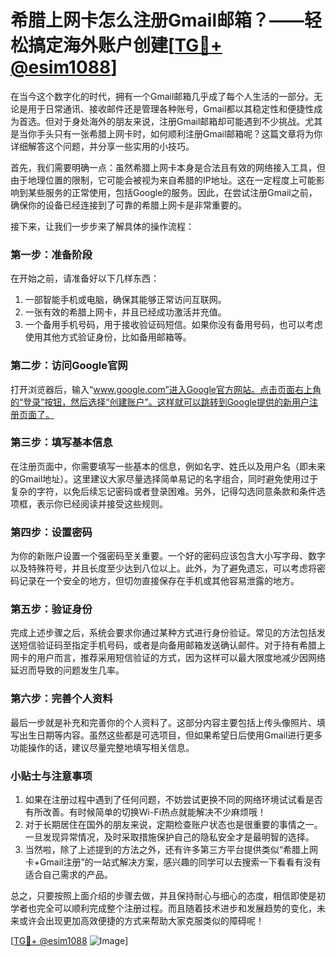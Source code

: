 # 希腊上网卡怎么注册Gmail邮箱？——轻松搞定海外账户创建[[TG💪+ @esim1088](https://t.me/s/esim1088)]

在当今这个数字化的时代，拥有一个Gmail邮箱几乎成了每个人生活的一部分。无论是用于日常通讯、接收邮件还是管理各种账号，Gmail都以其稳定性和便捷性成为首选。但对于身处海外的朋友来说，注册Gmail邮箱却可能遇到不少挑战。尤其是当你手头只有一张希腊上网卡时，如何顺利注册Gmail邮箱呢？这篇文章将为你详细解答这个问题，并分享一些实用的小技巧。

首先，我们需要明确一点：虽然希腊上网卡本身是合法且有效的网络接入工具，但由于地理位置的限制，它可能会被视为来自希腊的IP地址。这在一定程度上可能影响到某些服务的正常使用，包括Google的服务。因此，在尝试注册Gmail之前，确保你的设备已经连接到了可靠的希腊上网卡是非常重要的。

接下来，让我们一步步来了解具体的操作流程：

### 第一步：准备阶段

在开始之前，请准备好以下几样东西：
1. 一部智能手机或电脑，确保其能够正常访问互联网。
2. 一张有效的希腊上网卡，并且已经成功激活并充值。
3. 一个备用手机号码，用于接收验证码短信。如果你没有备用号码，也可以考虑使用其他方式验证身份，比如备用邮箱等。

### 第二步：访问Google官网

打开浏览器后，输入“www.google.com”进入Google官方网站。点击页面右上角的“登录”按钮，然后选择“创建账户”。这样就可以跳转到Google提供的新用户注册页面了。

### 第三步：填写基本信息

在注册页面中，你需要填写一些基本的信息，例如名字、姓氏以及用户名（即未来的Gmail地址）。这里建议大家尽量选择简单易记的名字组合，同时避免使用过于复杂的字符，以免后续忘记密码或者登录困难。另外，记得勾选同意条款和条件选项框，表示你已经阅读并接受这些规则。

### 第四步：设置密码

为你的新账户设置一个强密码至关重要。一个好的密码应该包含大小写字母、数字以及特殊符号，并且长度至少达到八位以上。此外，为了避免遗忘，可以考虑将密码记录在一个安全的地方，但切勿直接保存在手机或其他容易泄露的地方。

### 第五步：验证身份

完成上述步骤之后，系统会要求你通过某种方式进行身份验证。常见的方法包括发送短信验证码至指定手机号码，或者是向备用邮箱发送确认邮件。对于持有希腊上网卡的用户而言，推荐采用短信验证的方式，因为这样可以最大限度地减少因网络延迟而导致的问题发生几率。

### 第六步：完善个人资料

最后一步就是补充和完善你的个人资料了。这部分内容主要包括上传头像照片、填写出生日期等内容。虽然这些都是可选项目，但如果希望日后使用Gmail进行更多功能操作的话，建议尽量完整地填写相关信息。

### 小贴士与注意事项

1. 如果在注册过程中遇到了任何问题，不妨尝试更换不同的网络环境试试看是否有所改善。有时候简单的切换Wi-Fi热点就能解决不少麻烦哦！
2. 对于长期居住在国外的朋友来说，定期检查账户状态也是很重要的事情之一。一旦发现异常情况，及时采取措施保护自己的隐私安全才是最明智的选择。
3. 当然啦，除了上述提到的方法之外，还有许多第三方平台提供类似“希腊上网卡+Gmail注册”的一站式解决方案，感兴趣的同学可以去搜索一下看看有没有适合自己需求的产品。

总之，只要按照上面介绍的步骤去做，并且保持耐心与细心的态度，相信即使是初学者也完全可以顺利完成整个注册过程。而且随着技术进步和发展趋势的变化，未来或许会出现更加高效便捷的方式来帮助大家克服类似的障碍呢！

[[TG💪+ @esim1088](https://t.me/s/esim1088) ![Image](https://i.postimg.cc/4NQfJmqS/Snipaste-2025-05-13-00-14-12.png)]